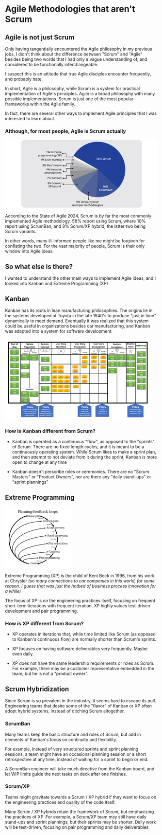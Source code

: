 # Agile Methodologies that aren't Scrum

## Agile is not just Scrum

Only having tangentially encountered the Agile philosophy in my previous jobs, I didn't think about the difference between "Scrum" and "Agile" besides being two words that I had only a vague understanding of, and considered to be functionally interchangeable.

I suspect this is an attitude that true Agile disciples encounter frequently, and probably hate.

In short, Agile is a philosophy, while Scrum is a system for practical implementation of Agile's principles. Agile is a broad philosophy with many possible implementations. Scrum is just one of the most popular frameworks within the Agile family.

In fact, there are several other ways to implement Agile principles that I was interested to learn about.

### Although, for most people, Agile is Scrum actually

![alt text](agile_methodologies.png)

According to the State of Agile 2024, Scrum is by far the most commonly implemented Agile methodology. 58% report using Scrum, where 10% report using ScrumBan, and 8% Scrum/XP hybrid, the latter two being Scrum variants.

In other words, many ill-informed people like me might be forgiven for conflating the two. For the vast majority of people, Scrum is their only window into Agile ideas.

## So what else is there?

I wanted to understand the other main ways to implement Agile ideas, and I looked into Kanban and Extreme Programming (XP)

## Kanban

Kanban has its roots in lean manufacturing philosophies. The origins lie in the systems developed at Toyota in the late 1940's to produce "just in time" dynamically to meet demand. Eventually it was realized that this system could be useful in organizations besides car manufacturing, and Kanban was adapted into a system for software development.

![alt text](image.png)

### How is Kanban different from Scrum?

- Kanban is operated as a continuous "flow", as opposed to the "sprints" of Scrum. There are no fixed length cycles, and it is meant to be a continuously operating system. While Scrum likes to make a sprint plan, and then attempt to not deviate from it during the sprint, Kanban is more open to change at any time

- Kanban doesn't prescribe roles or ceremonies. There are no "Scrum Masters" or "Product Owners", nor are there any "daily stand-ups" or "sprint plannings"


## Extreme Programming

![alt text](image-1.png)

Extreme Programming (XP) is the child of Kent Beck in 1996, from his work at Chrysler *(so many connections to car companies in this world, for some reason. I guess that was just the hotbed of business process innovation for a while)*

The focus of XP is on the engineering practices itself, focusing on frequent short-term iterations with frequent iteration. XP highly values test-driven development and pair programming.

### How is XP different from Scrum?

- XP operates in iterations that, while time limited like Scrum (as opposed to Kanban's continuous flow) are normally shorter than Scrum's sprints.

- XP focuses on having software deliverables very frequently. Maybe even daily.

- XP does not have the same leadership requirements or roles as Scrum. For example, there may be a customer representative embedded in the team, but he is not a "product owner".

## Scrum Hybridization

Since Scrum is so prevalent in the industry, it seems hard to escape its pull. Engineering teams that desire some of the "flavor" of Kanban or XP often adopt hybrid systems, instead of ditching Scrum altogether.

### ScrumBan

Many teams keep the basic structure and roles of Scrum, but add in elements of Kanban's focus on continuity and flexibility.

For example, instead of very structured sprints and sprint planning sessions, a team might have an occasional planning session or a short retrospective at any time, instead of waiting for a sprint to begin or end.

A ScrumBan engineer will take much directive from the Kanban board, and let WIP limits guide the next tasks on deck after one finishes.

### Scrum/XP

Teams might gravitate towards a Scrum / XP hybrid if they want to focus on the engineering practices and quality of the code itself.

Many Scrum / XP hybrids retain the framework of Scrum, but emphasizing the practices of XP. For example, a Scrum/XP team may still have daily stand-ups and sprint plannings, but their sprints may be shorter. Daily work will be test-driven, focusing on pair programming and daily deliverables